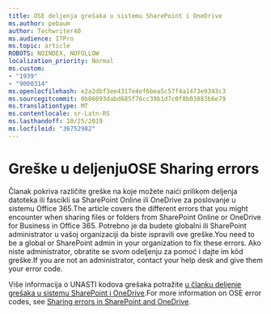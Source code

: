 ```yaml
---
title: OSE deljenja grešaka u sistemu SharePoint i OneDrive
ms.author: pebaum
author: Techwriter40
ms.audience: ITPro
ms.topic: article
ROBOTS: NOINDEX, NOFOLLOW
localization_priority: Normal
ms.custom:
- "1939"
- "9000314"
ms.openlocfilehash: e2a2dbf3ee4317e4ef6bea5c57f4a1473e9343c3
ms.sourcegitcommit: 0b06093dabd685f76cc39b1d7c0f8b03883b6e79
ms.translationtype: MT
ms.contentlocale: sr-Latn-RS
ms.lasthandoff: 10/25/2019
ms.locfileid: "36752982"
---
```

# <a name="ose-sharing-errors"></a><span data-ttu-id="5145e-102">Greške u deljenju</span><span class="sxs-lookup"><span data-stu-id="5145e-102">OSE Sharing errors</span></span>

<span data-ttu-id="5145e-103">Članak pokriva različite greške na koje možete naići prilikom deljenja datoteka ili fascikli sa SharePoint Online ili OneDrive za poslovanje u sistemu Office 365.</span><span class="sxs-lookup"><span data-stu-id="5145e-103">The article covers the different errors that you might encounter when sharing files or folders from SharePoint Online or OneDrive for Business in Office 365.</span></span> <span data-ttu-id="5145e-104">Potrebno je da budete globalni ili SharePoint administrator u vašoj organizaciji da biste ispravili ove greške.</span><span class="sxs-lookup"><span data-stu-id="5145e-104">You need to be a global or SharePoint admin in your organization to fix these errors.</span></span> <span data-ttu-id="5145e-105">Ako niste administrator, obratite se svom odeljenju za pomoć i dajte im kôd greške.</span><span class="sxs-lookup"><span data-stu-id="5145e-105">If you are not an administrator, contact your help desk and give them your error code.</span></span>

<span data-ttu-id="5145e-106">Više informacija o UNASTI kodova grešaka potražite [u članku deljenje grešaka u sistemu SharePoint i OneDrive](https://docs.microsoft.com/sharepoint/sharepoint-onedrive-error-message).</span><span class="sxs-lookup"><span data-stu-id="5145e-106">For more information on OSE error codes, see [Sharing errors in SharePoint and OneDrive](https://docs.microsoft.com/sharepoint/sharepoint-onedrive-error-message).</span></span>
